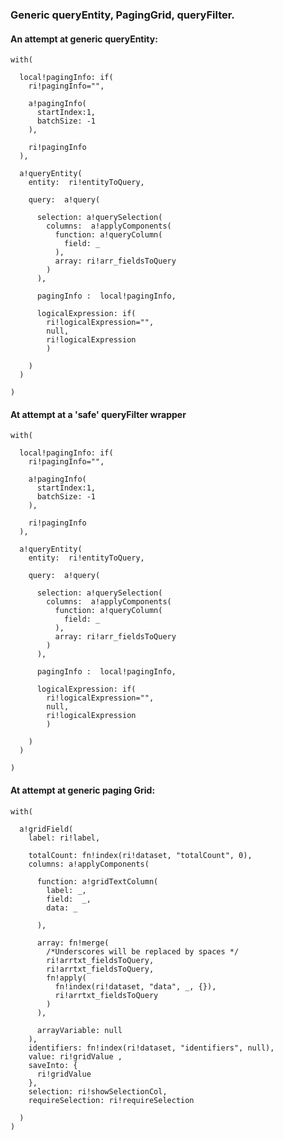 ### Generic queryEntity, PagingGrid, queryFilter.

#### An attempt at generic queryEntity:

	with(

	  local!pagingInfo: if(
		ri!pagingInfo="", 
		
		a!pagingInfo(
		  startIndex:1,
		  batchSize: -1
		),
		
		ri!pagingInfo
	  ),
	  
	  a!queryEntity(
		entity:  ri!entityToQuery,
		
		query:  a!query(
		  
		  selection: a!querySelection(
			columns:  a!applyComponents(
			  function: a!queryColumn(
				field: _
			  ),
			  array: ri!arr_fieldsToQuery 
			)  
		  ),
		  
		  pagingInfo :  local!pagingInfo,
		  
		  logicalExpression: if(
			ri!logicalExpression="",
			null,
			ri!logicalExpression
			)
		  
		)
	  )
	  
	)
	
#### At attempt at a 'safe' queryFilter wrapper

	with(

	  local!pagingInfo: if(
		ri!pagingInfo="", 
		
		a!pagingInfo(
		  startIndex:1,
		  batchSize: -1
		),
		
		ri!pagingInfo
	  ),
	  
	  a!queryEntity(
		entity:  ri!entityToQuery,
		
		query:  a!query(
		  
		  selection: a!querySelection(
			columns:  a!applyComponents(
			  function: a!queryColumn(
				field: _
			  ),
			  array: ri!arr_fieldsToQuery 
			)  
		  ),
		  
		  pagingInfo :  local!pagingInfo,
		  
		  logicalExpression: if(
			ri!logicalExpression="",
			null,
			ri!logicalExpression
			)
		  
		)
	  )
	  
	)

#### At attempt at generic paging Grid:

	with(
	  
	  a!gridField(
		label: ri!label,
		
		totalCount: fn!index(ri!dataset, "totalCount", 0),
		columns: a!applyComponents(
		  
		  function: a!gridTextColumn(
			label: _,
			field:  _,
			data: _
			
		  ),
		  
		  array: fn!merge(
			/*Underscores will be replaced by spaces */
			ri!arrtxt_fieldsToQuery,
			ri!arrtxt_fieldsToQuery,
			fn!apply(
			  fn!index(ri!dataset, "data", _, {}),
			  ri!arrtxt_fieldsToQuery
			)
		  ),
		  
		  arrayVariable: null
		),
		identifiers: fn!index(ri!dataset, "identifiers", null),
		value: ri!gridValue ,
		saveInto: {
		  ri!gridValue
		},
		selection: ri!showSelectionCol,
		requireSelection: ri!requireSelection
		
	  )  
	)